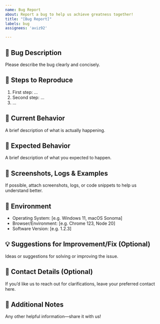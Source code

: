 ```yaml
---
name: Bug Report
about: Report a bug to help us achieve greatness together!
title: "[Bug Report]"
labels: bug
assignees: 'aviz92'

---
```


## 🔧 Bug Description
Please describe the bug clearly and concisely.

## 🚩 Steps to Reproduce
1. First step: ...
2. Second step: ...
3. ...

## 📍 Current Behavior
A brief description of what is actually happening.

## 🎯 Expected Behavior
A brief description of what you expected to happen.

## 📄 Screenshots, Logs & Examples
If possible, attach screenshots, logs, or code snippets to help us understand better.

## 🧩 Environment
- Operating System: [e.g. Windows 11, macOS Sonoma]
- Browser/Environment: [e.g. Chrome 123, Node 20]
- Software Version: [e.g. 1.2.3]

## 💡 Suggestions for Improvement/Fix (Optional)
Ideas or suggestions for solving or improving the issue.

## 🤙 Contact Details (Optional)
If you’d like us to reach out for clarifications, leave your preferred contact here.

## 🥇 Additional Notes
Any other helpful information—share it with us!
